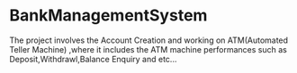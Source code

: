 # BankManagementSystem
The project involves the Account Creation and working on ATM(Automated Teller Machine) ,where it includes the ATM  machine performances such as Deposit,Withdrawl,Balance Enquiry and etc...
